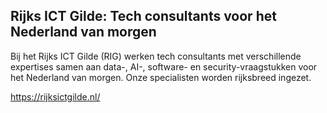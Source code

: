 ## Rijks ICT Gilde: Tech consultants voor het Nederland van morgen

Bij het Rijks ICT Gilde (RIG) werken tech consultants met verschillende expertises samen aan data-, AI-, software- en security-vraagstukken voor het Nederland van morgen. Onze specialisten worden rijksbreed ingezet.

https://rijksictgilde.nl/
